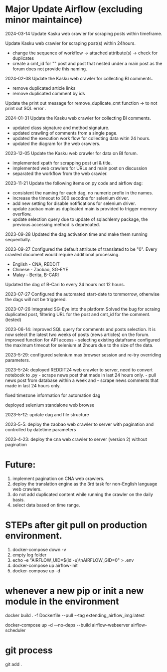# Major Update Airflow (excluding minor maintaince)
2024-03-14
Update Kasku web crawler for scraping posts within timeframe.

Update Kasku web crawler for scraping post(s) within 24hours.
- change the sequence of workflow -> attached attribute(s) -> check for duplicates
- create a cmt_id for "" post and post that nested under a main post as the forum does not provide this naming.

2024-02-08
Update the Kasku web crawler for collecting BI comments.
- remove duplicated article links
- remove duplicated comment by ids

Update the print out message for remove_duplicate_cmt function -> to not print out SQL error .


2024-01-31
Update the Kasku web crawler for collecting BI comments.
- updated class signature and method signature.
- updated crawling of comments from a single page.
- updated the execution work flow for collecting data witin 24 hours.
- updated the diagram for the web crawlers.

2023-12-05
Update the Kasku web crawler for data on BI forum.
- implemented xpath for scrapping post url & title.
- implemented web crawlers for URLs and main post on discussion
- separated the workflow from the web crawler.

2023-11-21
Update the following items on py code and airflow dag:
- consistent the naming for each dag, no numeric prefix in the names.
- increase the timeout to 300 secodns for selenium driver.
- add new setting for disable notifications for selenium driver.
- update zaobao main as duplicated main is provided to trigger memory overflow.
- update selection query due to update of sqlachlemy package, the previous accessing method is deprecated.

2023-09-28
Updated the dag activation time and make them running sequentially.

2023-09-27
Configured the default attribute of translated to be "0". Every crawled document would require additional processing.
- English - CNA, REDDIT
- Chinese - Zaobao, SG-EYE
- Malay   - Berita, B-CARI

Updated the dag of B-Cari to every 24 hours not 12 hours.

2023-07-27
Configured the automated start-date to tommorrow, otherwise the dags will not be triggered.

2023-07-26
Integrated SG-Eye into the platform
Solved the bug for scraing duplicated post, filtering URL for the post and cmt_id for the comment. (tested)

2023-06-14:
improved SQL query for comments and posts selection. It is now select the latest two weeks of posts (news articles) on the forum.
improved function for API access - selecting existing dataframe
configured the maximum timeout for selenium at 2hours due to the size of the data.

2023-5-29:
configured selenium max browser session and re-try overriding parameters.

2023-5-24:
deployed REDDIT24 web crawler to server, need to convert notebook to .py 
    - scrape news post that made in last 24 hours only.
    - pull news post from database within a week and
    - scrape news comments that made in last 24 hours only.

fixed timezone information for automation dag

deployed selenium standalone web browse

2023-5-12:
update dag and file structure

2023-5-5:
deploy the zaobao web crawler to server with pagination and controlled by datetime parameters

2023-4-23:
deploy the cna web crawler to server (version 2) without pagination

# Future:
1. implement pagination on CNA web crawlers.
2. deploy the translation engine as the 3rd task for non-English language web crawlers.
3. do not add duplicated content while running the crawler on the daily basis.
4. select data based on time range.


# STEPs after git pull on production environment.
1. docker-compose down -v
2. empty log folder
3. echo -e "AIRFLOW_UID=$(id -u)\nAIRFLOW_GID=0" > .env
4. docker-compose up airflow-init
5. docker-compose up -d

# whenever a new pip or init a new module in the environment
docker build . -f Dockerfile --pull --tag extending_airflow_img:latest

docker-compose up -d --no-deps --build airflow-webserver airflow-scheduler

# git process
git add .
